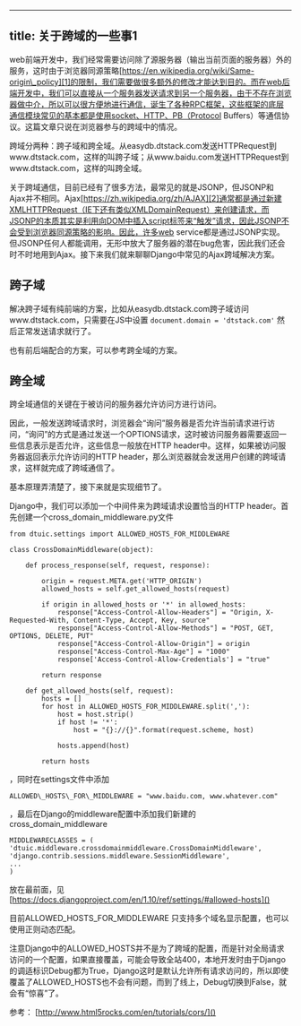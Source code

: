
---
title: 关于跨域的一些事1
---

web前端开发中，我们经常需要访问除了源服务器（输出当前页面的服务器）外的服务，这时由于浏览器同源策略[https://en.wikipedia.org/wiki/Same-origin\_policy][1]的限制，我们需要做很多额外的修改才能达到目的。而在web后端开发中，我们可以直接从一个服务器发送请求到另一个服务器，由于不存在浏览器做中介，所以可以很方便地进行通信，诞生了各种RPC框架，这些框架的底层通信模块常见的基本都是使用socket、HTTP、PB（Protocol Buffers）等通信协议。这篇文章只说在浏览器参与的跨域中的情况。

跨域分两种：跨子域和跨全域。从easydb.dtstack.com发送HTTPRequest到www.dtstack.com，这样的叫跨子域；从www.baidu.com发送HTTPRequest到www.dtstack.com，这样的叫跨全域。

关于跨域通信，目前已经有了很多方法，最常见的就是JSONP，但JSONP和
Ajax并不相同。Ajax[https://zh.wikipedia.org/zh/AJAX][2]通常都是通过新建XMLHTTPRequest（IE下还有类似XMLDomainRequest）来创建请求，而JSONP的本质其实是利用向DOM中插入script标签来“触发”请求，因此JSONP不会受到浏览器同源策略的影响。因此，许多web service都是通过JSONP实现。但JSONP任何人都能调用，无形中放大了服务器的潜在bug危害，因此我们还会时不时地用到Ajax。接下来我们就来聊聊Django中常见的Ajax跨域解决方案。


## 跨子域
解决跨子域有纯前端的方案，比如从easydb.dtstack.com跨子域访问www.dtstack.com，只需要在JS中设置
`document.domain = 'dtstack.com'`
然后正常发送请求就行了。

也有前后端配合的方案，可以参考跨全域的方案。

## 跨全域
跨全域通信的关键在于被访问的服务器允许访问方进行访问。

因此，一般发送跨域请求时，浏览器会“询问”服务器是否允许当前请求进行访问，“询问”的方式是通过发送一个OPTIONS请求，这时被访问服务器需要返回一些信息表示是否允许，这些信息一般放在HTTP header中。这样，如果被访问服务器返回表示允许访问的HTTP header，那么浏览器就会发送用户创建的跨域请求，这样就完成了跨域通信了。

基本原理弄清楚了，接下来就是实现细节了。

Django中，我们可以添加一个中间件来为跨域请求设置恰当的HTTP header。首先创建一个cross\_domain\_middleware.py文件


	from dtuic.settings import ALLOWED_HOSTS_FOR_MIDDLEWARE
	
	class CrossDomainMiddleware(object):
	
	    def process_response(self, request, response):
	
	        origin = request.META.get('HTTP_ORIGIN')
	        allowed_hosts = self.get_allowed_hosts(request)
	
	        if origin in allowed_hosts or '*' in allowed_hosts:
	            response["Access-Control-Allow-Headers"] = "Origin, X-Requested-With, Content-Type, Accept, Key, source"
	            response["Access-Control-Allow-Methods"] = "POST, GET, OPTIONS, DELETE, PUT"
	            response["Access-Control-Allow-Origin"] = origin
	            response["Access-Control-Max-Age"] = "1000"
	            response['Access-Control-Allow-Credentials'] = "true"
	
	        return response
	
	    def get_allowed_hosts(self, request):
	        hosts = []
	        for host in ALLOWED_HOSTS_FOR_MIDDLEWARE.split(','):
	            host = host.strip()
	            if host != '*':
	                host = "{}://{}".format(request.scheme, host)
	
	            hosts.append(host)
	
	        return hosts

，同时在settings文件中添加

	ALLOWED\_HOSTS\_FOR\_MIDDLEWARE = "www.baidu.com, www.whatever.com"

，最后在Django的middleware配置中添加我们新建的cross\_domain\_middleware

	MIDDLEWARECLASSES = (
	'dtuic.middleware.crossdomainmiddleware.CrossDomainMiddleware',
	'django.contrib.sessions.middleware.SessionMiddleware',
	...
	)
放在最前面，见[https://docs.djangoproject.com/en/1.10/ref/settings/#allowed-hosts]()

目前ALLOWED\_HOSTS\_FOR\_MIDDLEWARE 只支持多个域名显示配置，也可以使用正则动态匹配。

注意Django中的ALLOWED\_HOSTS并不是为了跨域的配置，而是针对全局请求访问的一个配置，如果直接覆盖，可能会导致全站400，本地开发时由于Django的调适标识Debug都为True，Django这时是默认允许所有请求访问的，所以即使覆盖了ALLOWED\_HOSTS也不会有问题，而到了线上，Debug切换到False，就会有“惊喜”了。



参考：
[http://www.html5rocks.com/en/tutorials/cors/]()


















[1]:	https://en.wikipedia.org/wiki/Same-origin_policy
[2]:	https://zh.wikipedia.org/zh/AJAX
